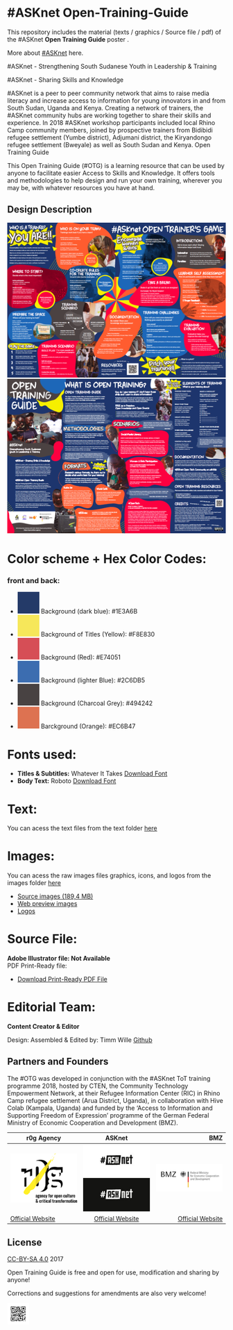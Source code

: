 # #ASKnet Open-Training-Guide

This repository includes the material (texts / graphics / Source file / pdf) of the #ASKnet __Open Training Guide__ poster .

More about [#ASKnet](https://www.asknet.community/) here.

\#ASKnet - Strengthening South Sudanese Youth in Leadership &amp; Training

\#ASKnet - Sharing Skills and Knowledge

\#ASKnet is a peer to peer community network that aims to raise media literacy and increase access to information for young innovators in and from South Sudan, Uganda and Kenya. Creating a network of trainers, the #ASKnet community hubs are working together to share their skills and experience. In 2018 #ASKnet workshop participants included local Rhino Camp community members, joined by prospective trainers from Bidibidi refugee settlement (Yumbe district), Adjumani district, the Kiryandongo refugee settlement (Bweyale) as well as South Sudan and Kenya.
Open Training Guide

This Open Training Guide (#OTG) is a learning resource that can be used by anyone to facilitate easier Access to Skills and Knowledge. It offers tools and methodologies to help design and run your own training, wherever you may be, with whatever resources you have at hand.


## Design Description


![Open Training Guide front page](Open-Training-Guide-front.png)
![Open Training Guide back page](Open-Training-Guide-back.png)


# **Color scheme + Hex Color Codes:**

###  front and back:

* ![#1E3A6B](color-codes/1E3A6B.png) Background (dark blue): #1E3A6B
* ![#F8E830](color-codes/F8E830.png) Background of Titles (Yellow): #F8E830
* ![#E74051](color-codes/E74051.png) Background (Red): #E74051
* ![#2C6DB5](color-codes/2C6DB5.png) Background (lighter Blue): #2C6DB5
* ![#494242](color-codes/494242.png) Background (Charcoal Grey): #494242
* ![#EC6B47](color-codes/EC6B47.png) Barckground (Orange): #EC6B47


# **Fonts used:**

* **Titles & Subtitles:** Whatever It Takes [Download Font](https://www.dafont.com/whatever-it-takes.font)
* **Body Text:**  Roboto [Download Font](https://www.1001freefonts.com/roboto.font)

# **Text:**

You can acess the text files from the text folder [here](https://github.com/opencultureagency/Open-Training-Guide/tree/master/text)


# **Images:**

You can acess the raw images files graphics, icons, and logos from the images folder [here](https://github.com/opencultureagency/Open-Training-Guide/tree/master/images)

* [Source images (189,4 MB) ](https://github.com/opencultureagency/Open-Training-Guide/tree/master/src-img)
* [Web preview images](https://github.com/opencultureagency/Open-Training-Guide/tree/master/web-img)
* [Logos](https://github.com/opencultureagency/Open-Training-Guide/tree/master/images/logos)

# **Source File:**

**Adobe Illustrator file: Not Available**  
PDF Print-Ready file:
* [Download Print-Ready PDF File](https://github.com/opencultureagency/Open-Training-Guide/blob/master/OTG-Print-ready.pdf)

# **Editorial Team:**
**Content Creator & Editor**

Design:
Assembled & Edited by:
Timm Wille [Github](https://github.com/timmwille/)

## Partners and Founders

The #OTG was developed in conjunction with the #ASKnet ToT training programme 2018, hosted by CTEN, the Community Technology Empowerment Network, at their Refugee Information Center (RIC) in Rhino Camp refugee settlement (Arua District, Uganda), in collaboration with Hive Colab (Kampala, Uganda) and funded by the ‘Access to Information and Supporting Freedom of Expression’ programme of the German Federal Ministry of Economic Cooperation and Development (BMZ).


| r0g Agency |      ASKnet      |  BMZ |
|----------|:-------------:|------:|
| [![r0g Logo](images/logos/r0g-logo-new-2021.png)](https://openculture.agency/)| [![#ASKnet Logo](images/logos/asknet-logo.png)](https://github.com/ASKnet-Open-Training)| [![#ASKnet Logo](images/logos/bmz-logo.png)](https://www.bmz.de/en/) |
| [Official Website](https://openculture.agency/) | [Official Website](https://github.com/ASKnet-Open-Training) | [Official Website](https://www.bmz.de/en/) |

## License
[CC-BY-SA 4.0](LICENSE.md) 2017

Open Training Guide is free and open for use, modification and sharing by anyone!

Corrections and suggestions for amendments are also very welcome!

![Open Training Guide Wikifab QR](OTG-Wikifab-QR.png)
